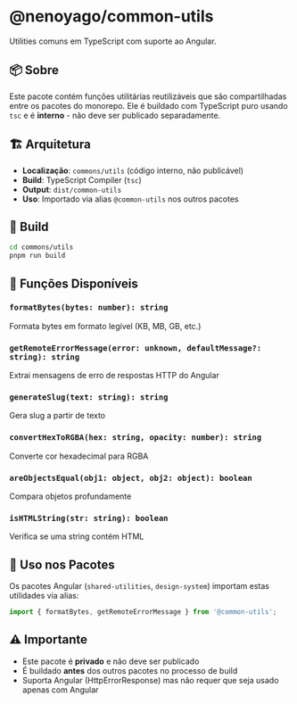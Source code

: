 # @nenoyago/common-utils

Utilities comuns em TypeScript com suporte ao Angular.

## 📦 Sobre

Este pacote contém funções utilitárias reutilizáveis que são compartilhadas entre os pacotes do monorepo. 
Ele é buildado com TypeScript puro usando `tsc` e é **interno** - não deve ser publicado separadamente.

## 🏗️ Arquitetura

- **Localização**: `commons/utils` (código interno, não publicável)
- **Build**: TypeScript Compiler (`tsc`)
- **Output**: `dist/common-utils`
- **Uso**: Importado via alias `@common-utils` nos outros pacotes

## 🚀 Build

```bash
cd commons/utils
pnpm run build
```

## 📝 Funções Disponíveis

### `formatBytes(bytes: number): string`
Formata bytes em formato legível (KB, MB, GB, etc.)

### `getRemoteErrorMessage(error: unknown, defaultMessage?: string): string`
Extrai mensagens de erro de respostas HTTP do Angular

### `generateSlug(text: string): string`
Gera slug a partir de texto

### `convertHexToRGBA(hex: string, opacity: number): string`
Converte cor hexadecimal para RGBA

### `areObjectsEqual(obj1: object, obj2: object): boolean`
Compara objetos profundamente

### `isHTMLString(str: string): boolean`
Verifica se uma string contém HTML

## 🔗 Uso nos Pacotes

Os pacotes Angular (`shared-utilities`, `design-system`) importam estas utilidades via alias:

```typescript
import { formatBytes, getRemoteErrorMessage } from '@common-utils';
```

## ⚠️ Importante

- Este pacote é **privado** e não deve ser publicado
- É buildado **antes** dos outros pacotes no processo de build
- Suporta Angular (HttpErrorResponse) mas não requer que seja usado apenas com Angular

